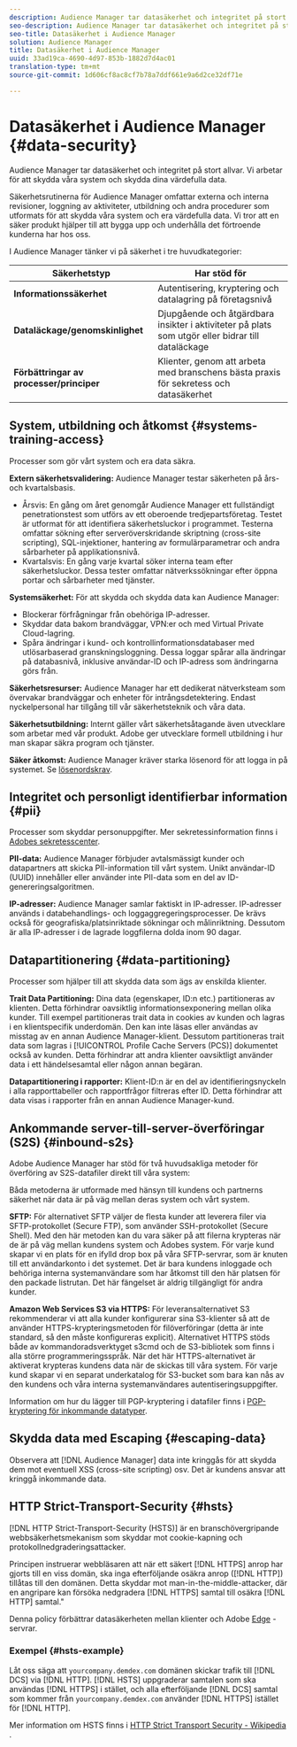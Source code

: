 ```yaml
---
description: Audience Manager tar datasäkerhet och integritet på stort allvar. Vi arbetar för att skydda våra system och skydda dina värdefulla data.
seo-description: Audience Manager tar datasäkerhet och integritet på stort allvar. Vi arbetar för att skydda våra system och skydda dina värdefulla data.
seo-title: Datasäkerhet i Audience Manager
solution: Audience Manager
title: Datasäkerhet i Audience Manager
uuid: 33ad19ca-4690-4d97-853b-1882d7d4ac01
translation-type: tm+mt
source-git-commit: 1d606cf8ac8cf7b78a7ddf661e9a6d2ce32df71e

---
```



# Datasäkerhet i Audience Manager {#data-security}

Audience Manager tar datasäkerhet och integritet på stort allvar. Vi arbetar för att skydda våra system och skydda dina värdefulla data.

Säkerhetsrutinerna för Audience Manager omfattar externa och interna revisioner, loggning av aktiviteter, utbildning och andra procedurer som utformats för att skydda våra system och era värdefulla data. Vi tror att en säker produkt hjälper till att bygga upp och underhålla det förtroende kunderna har hos oss.

I Audience Manager tänker vi på säkerhet i tre huvudkategorier:

| Säkerhetstyp | Har stöd för |
|---|---|
| **Informationssäkerhet** | Autentisering, kryptering och datalagring på företagsnivå |
| **Dataläckage/genomskinlighet** | Djupgående och åtgärdbara insikter i aktiviteter på plats som utgör eller bidrar till dataläckage |
| **Förbättringar av processer/principer** | Klienter, genom att arbeta med branschens bästa praxis för sekretess och datasäkerhet |

## System, utbildning och åtkomst {#systems-training-access}

Processer som gör vårt system och era data säkra.

**Extern säkerhetsvalidering:**  Audience Manager testar säkerheten på års- och kvartalsbasis.

* Årsvis: En gång om året genomgår Audience Manager ett fullständigt penetrationstest som utförs av ett oberoende tredjepartsföretag. Testet är utformat för att identifiera säkerhetsluckor i programmet. Testerna omfattar sökning efter serveröverskridande skriptning (cross-site scripting), SQL-injektioner, hantering av formulärparametrar och andra sårbarheter på applikationsnivå.
* Kvartalsvis: En gång varje kvartal söker interna team efter säkerhetsluckor. Dessa tester omfattar nätverkssökningar efter öppna portar och sårbarheter med tjänster.

**Systemsäkerhet:**  För att skydda och skydda data kan Audience Manager:

* Blockerar förfrågningar från obehöriga IP-adresser.
* Skyddar data bakom brandväggar, VPN:er och med Virtual Private Cloud-lagring.
* Spåra ändringar i kund- och kontrollinformationsdatabaser med utlösarbaserad granskningsloggning. Dessa loggar spårar alla ändringar på databasnivå, inklusive användar-ID och IP-adress som ändringarna görs från.

**Säkerhetsresurser:**  Audience Manager har ett dedikerat nätverksteam som övervakar brandväggar och enheter för intrångsdetektering. Endast nyckelpersonal har tillgång till vår säkerhetsteknik och våra data.

**Säkerhetsutbildning:**  Internt gäller vårt säkerhetsåtagande även utvecklare som arbetar med vår produkt. Adobe ger utvecklare formell utbildning i hur man skapar säkra program och tjänster.

**Säker åtkomst:**  Audience Manager kräver starka lösenord för att logga in på systemet. Se [lösenordskrav](../../reference/password-requirements.md).

## Integritet och personligt identifierbar information {#pii}

Processer som skyddar personuppgifter. Mer sekretessinformation finns i [Adobes sekretesscenter](https://www.adobe.com/privacy/advertising-services.html).

**PII-data:**  Audience Manager förbjuder avtalsmässigt kunder och datapartners att skicka PII-information till vårt system. Unikt användar-ID (UUID) innehåller eller använder inte PII-data som en del av ID-genereringsalgoritmen.

**IP-adresser:**  Audience Manager samlar faktiskt in IP-adresser. IP-adresser används i databehandlings- och loggaggregeringsprocesser. De krävs också för geografiska/platsinriktade sökningar och målinriktning. Dessutom är alla IP-adresser i de lagrade loggfilerna dolda inom 90 dagar.

## Datapartitionering {#data-partitioning}

Processer som hjälper till att skydda data som ägs av enskilda klienter.

**Trait Data Partitioning:**  Dina data (egenskaper, ID:n etc.) partitioneras av klienten. Detta förhindrar oavsiktlig informationsexponering mellan olika kunder. Till exempel partitioneras trait data in cookies av kunden och lagras i en klientspecifik underdomän. Den kan inte läsas eller användas av misstag av en annan Audience Manager-klient. Dessutom partitioneras trait data som lagras i [!UICONTROL Profile Cache Servers (PCS)] dokumentet också av kunden. Detta förhindrar att andra klienter oavsiktligt använder data i ett händelsesamtal eller någon annan begäran.

**Datapartitionering i rapporter:**  Klient-ID:n är en del av identifieringsnyckeln i alla rapporttabeller och rapportfrågor filtreras efter ID. Detta förhindrar att data visas i rapporter från en annan Audience Manager-kund.

## Ankommande server-till-server-överföringar (S2S) {#inbound-s2s}

Adobe Audience Manager har stöd för två huvudsakliga metoder för överföring av S2S-datafiler direkt till våra system:

Båda metoderna är utformade med hänsyn till kundens och partnerns säkerhet när data är på väg mellan deras system och vårt system.

**SFTP:** För alternativet SFTP väljer de flesta kunder att leverera filer via SFTP-protokollet (Secure FTP), som använder SSH-protokollet (Secure Shell). Med den här metoden kan du vara säker på att filerna krypteras när de är på väg mellan kundens system och Adobes system. För varje kund skapar vi en plats för en ifylld drop box på våra SFTP-servrar, som är knuten till ett användarkonto i det systemet. Det är bara kundens inloggade och behöriga interna systemanvändare som har åtkomst till den här platsen för den packade listrutan. Det här fängelset är aldrig tillgängligt för andra kunder.

**Amazon Web Services S3 via HTTPS:** För leveransalternativet S3 rekommenderar vi att alla kunder konfigurerar sina S3-klienter så att de använder HTTPS-krypteringsmetoden för filöverföringar (detta är inte standard, så den måste konfigureras explicit). Alternativet HTTPS stöds både av kommandoradsverktyget s3cmd och de S3-bibliotek som finns i alla större programmeringsspråk. När det här HTTPS-alternativet är aktiverat krypteras kundens data när de skickas till våra system. För varje kund skapar vi en separat underkatalog för S3-bucket som bara kan nås av den kundens och våra interna systemanvändares autentiseringsuppgifter.

Information om hur du lägger till PGP-kryptering i datafiler finns i [PGP-kryptering för inkommande datatyper](../../integration/sending-audience-data/batch-data-transfer-explained/inbound-file-encryption.md).

## Skydda data med Escaping {#escaping-data}

Observera att [!DNL Audience Manager] data inte kringgås för att skydda dem mot eventuell XSS (cross-site scripting) osv. Det är kundens ansvar att kringgå inkommande data.

## HTTP Strict-Transport-Security {#hsts}

[!DNL HTTP Strict-Transport-Security (HSTS)] är en branschövergripande webbsäkerhetsmekanism som skyddar mot cookie-kapning och protokollnedgraderingsattacker.

Principen instruerar webbläsaren att när ett säkert [!DNL HTTPS] anrop har gjorts till en viss domän, ska inga efterföljande osäkra anrop ([!DNL HTTP]) tillåtas till den domänen. Detta skyddar mot man-in-the-middle-attacker, där en angripare kan försöka nedgradera [!DNL HTTPS] samtal till osäkra [!DNL HTTP] samtal.&quot;

Denna policy förbättrar datasäkerheten mellan klienter och Adobe [Edge](../../reference/system-components/components-edge.md) -servrar.

### Exempel {#hsts-example}

Låt oss säga att `yourcompany.demdex.com` domänen skickar trafik till [!DNL DCS] via [!DNL HTTP]. [!DNL HSTS] uppgraderar samtalen som ska användas [!DNL HTTPS] i stället, och alla efterföljande [!DNL DCS] samtal som kommer från `yourcompany.demdex.com` använder [!DNL HTTPS] istället för [!DNL HTTP].

Mer information om HSTS finns i [HTTP Strict Transport Security - Wikipedia](https://en.wikipedia.org/wiki/HTTP_Strict_Transport_Security) .
